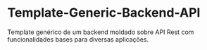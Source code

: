 # Template-Generic-Backend-API
Template genérico de um backend moldado sobre API Rest com funcionalidades bases para diversas aplicações.  
